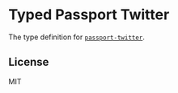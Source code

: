 # Typed Passport Twitter

The type definition for [`passport-twitter`](https://github.com/jaredhanson/passport-twitter).

## License

MIT
